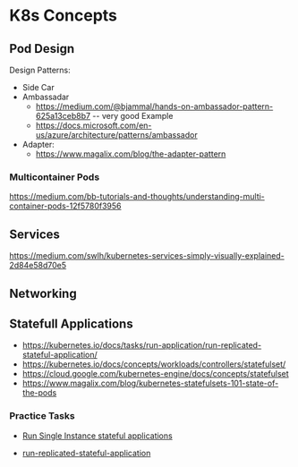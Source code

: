 # K8s Concepts

## Pod Design
Design Patterns:
* Side Car
* Ambassadar 
  * https://medium.com/@bjammal/hands-on-ambassador-pattern-625a13ceb8b7  -- very good Example
  * https://docs.microsoft.com/en-us/azure/architecture/patterns/ambassador
* Adapter: 
   * https://www.magalix.com/blog/the-adapter-pattern
### Multicontainer Pods
https://medium.com/bb-tutorials-and-thoughts/understanding-multi-container-pods-12f5780f3956

## Services
https://medium.com/swlh/kubernetes-services-simply-visually-explained-2d84e58d70e5

## Networking

## Statefull Applications

* https://kubernetes.io/docs/tasks/run-application/run-replicated-stateful-application/
* https://kubernetes.io/docs/concepts/workloads/controllers/statefulset/
* https://cloud.google.com/kubernetes-engine/docs/concepts/statefulset
* https://www.magalix.com/blog/kubernetes-statefulsets-101-state-of-the-pods

### Practice Tasks
- [Run Single Instance stateful applications](https://kubernetes.io/docs/tasks/run-application/run-single-instance-stateful-application)

- [run-replicated-stateful-application](https://kubernetes.io/docs/tasks/run-application/run-replicated-stateful-application)




